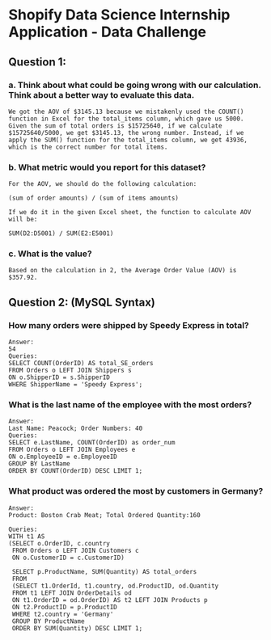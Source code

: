 # Shopify Data Science Internship Application - Data Challenge

## Question 1:

### a. Think about what could be going wrong with our calculation. Think about a better way to evaluate this data.

    We got the AOV of $3145.13 because we mistakenly used the COUNT() function in Excel for the total_items column, which gave us 5000. Given the sum of total orders is $15725640, if we calculate $15725640/5000, we get $3145.13, the wrong number. Instead, if we apply the SUM() function for the total_items column, we get 43936, which is the correct number for total items.

### b. What metric would you report for this dataset?

    For the AOV, we should do the following calculation:

    (sum of order amounts) / (sum of items amounts)

    If we do it in the given Excel sheet, the function to calculate AOV will be:

    SUM(D2:D5001) / SUM(E2:E5001)

### c. What is the value?

    Based on the calculation in 2, the Average Order Value (AOV) is $357.92.


## Question 2: (MySQL Syntax)

### How many orders were shipped by Speedy Express in total?

    Answer:
    54
    Queries:
    SELECT COUNT(OrderID) AS total_SE_orders
    FROM Orders o LEFT JOIN Shippers s
    ON o.ShipperID = s.ShipperID
    WHERE ShipperName = 'Speedy Express';

### What is the last name of the employee with the most orders?

    Answer:
    Last Name: Peacock; Order Numbers: 40
    Queries:
    SELECT e.LastName, COUNT(OrderID) as order_num
    FROM Orders o LEFT JOIN Employees e
    ON o.EmployeeID = e.EmployeeID
    GROUP BY LastName
    ORDER BY COUNT(OrderID) DESC LIMIT 1;

### What product was ordered the most by customers in Germany?

    Answer:
    Product: Boston Crab Meat; Total Ordered Quantity:160

    Queries:
    WITH t1 AS 
    (SELECT o.OrderID, c.country 
     FROM Orders o LEFT JOIN Customers c
     ON o.CustomerID = c.CustomerID)
 
     SELECT p.ProductName, SUM(Quantity) AS total_orders
     FROM 
     (SELECT t1.OrderId, t1.country, od.ProductID, od.Quantity
     FROM t1 LEFT JOIN OrderDetails od 
     ON t1.OrderID = od.OrderID) AS t2 LEFT JOIN Products p
     ON t2.ProductID = p.ProductID
     WHERE t2.country = 'Germany'
     GROUP BY ProductName
     ORDER BY SUM(Quantity) DESC LIMIT 1;


